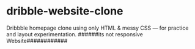 # dribble-website-clone
Dribbble homepage clone using only HTML & messy CSS — for practice and layout experimentation. 
######its not responsive Website############
